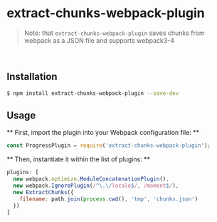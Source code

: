# extract-chunks-webpack-plugin

> Note: that `extract-chunks-webpack-plugin` saves chunks from webpack as a JSON file and supports webpack3-4

<br/>

## Installation

```bash
$ npm install extract-chunks-webpack-plugin --save-dev
```

## Usage

** First, import the plugin into your Webpack configuration file: **

```js
const ProgressPlugin = require('extract-chunks-webpack-plugin');
```

** Then, instantiate it within the list of plugins: **

```js
plugins: [
  new webpack.optimize.ModuleConcatenationPlugin(),
  new webpack.IgnorePlugin(/^\.\/locale$/, /moment$/),
  new ExtractChunks({
    filename: path.join(process.cwd(), 'tmp', 'chunks.json')
  })
]
```